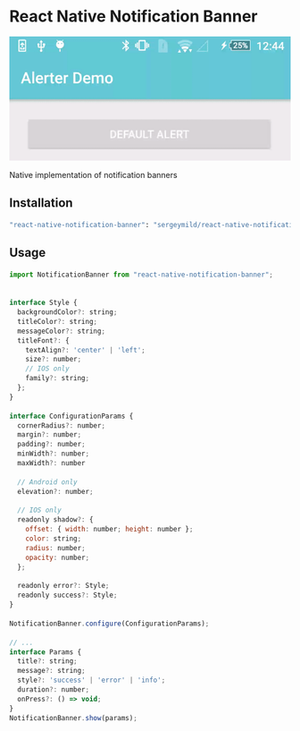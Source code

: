 # React Native Notification Banner

![React Native Bottom Sheet](./preview.gif)

Native implementation of notification banners

## Installation

```sh
"react-native-notification-banner": "sergeymild/react-native-notification-banner#0.8.8"
```

## Usage

```js
import NotificationBanner from "react-native-notification-banner";


interface Style {
  backgroundColor?: string;
  titleColor?: string;
  messageColor?: string;
  titleFont?: {
    textAlign?: 'center' | 'left';
    size?: number;
    // IOS only
    family?: string;
  };
}

interface ConfigurationParams {
  cornerRadius?: number;
  margin?: number;
  padding?: number;
  minWidth?: number;
  maxWidth?: number

  // Android only
  elevation?: number;

  // IOS only
  readonly shadow?: {
    offset: { width: number; height: number };
    color: string;
    radius: number;
    opacity: number;
  };

  readonly error?: Style;
  readonly success?: Style;
}

NotificationBanner.configure(ConfigurationParams);

// ...
interface Params {
  title?: string;
  message?: string;
  style?: 'success' | 'error' | 'info';
  duration?: number;
  onPress?: () => void;
}
NotificationBanner.show(params);
```
